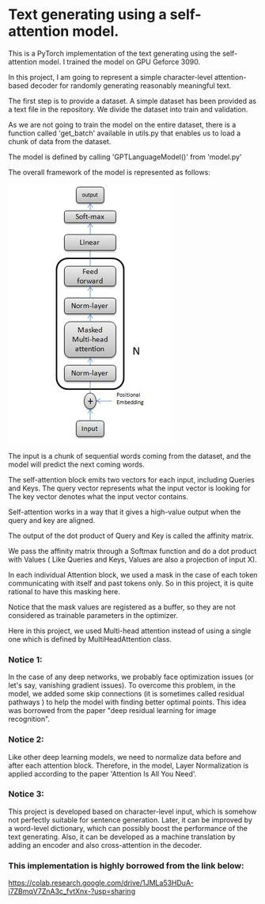 
# Text generating using a self-attention model.

This is a PyTorch implementation of the text generating using the self-attention model. I trained the model on GPU Geforce 3090.

In this project, I am going to represent a simple character-level attention-based decoder for randomly generating reasonably meaningful text.

The first step is to provide a dataset. A simple dataset has been provided as a text file in the repository. We divide the dataset into train and validation.


As we are not going to train the model on the entire dataset, there is a function called 'get_batch' available in utils.py that enables us to load a chunk of data from the dataset.

The model is defined by calling 'GPTLanguageModel()' from 'model.py'

The overall framework of the model is represented as follows:

![My Image](Overall.PNG) 


The input is a chunk of sequential words coming from the dataset, and the model will predict the next coming words.

The self-attention block emits two vectors for each input, including Queries and Keys.
The query vector represents what the input vector is looking for  
The key vector denotes what the input vector contains.

Self-attention works in a way that it gives a high-value output when the query and key are aligned.


The output of the dot product of Query and Key is called the affinity matrix.

We pass the affinity matrix through a Softmax function and do a dot product with Values ( Like Queries and Keys, Values are also a projection of input X).

In each individual Attention block, we used a mask in the case of each token communicating with itself and past tokens only. So in this project, it is quite rational to have this masking here.


Notice that the mask values are registered as a buffer, so they are not considered as trainable parameters in the optimizer.


Here in this project, we used Multi-head attention instead of using a single one which is defined by MultiHeadAttention class.


### Notice 1:
In the case of any deep networks, we probably face optimization issues  (or let's say, vanishing gradient issues). To overcome this problem, in the model, we added some skip connections (it is sometimes called residual pathways ) to help the model with finding better optimal points. This idea was borrowed from the paper "deep residual learning for image recognition".

### Notice 2:
Like other deep learning models, we need to normalize data before and after each attention block. Therefore, in the model, Layer Normalization is applied according to the paper 'Attention Is All You Need'.


### Notice 3:
This project is developed based on character-level input, which is somehow not perfectly suitable for sentence generation. Later, it can be improved by a word-level dictionary, which can possibly boost the performance of the text generating. Also, it can be developed as a machine translation by adding an encoder and also cross-attention in the decoder.


### This implementation is highly borrowed from the link below:

https://colab.research.google.com/drive/1JMLa53HDuA-i7ZBmqV7ZnA3c_fvtXnx-?usp=sharing



